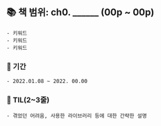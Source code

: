   ## 📚 책 범위: ch0. ______ (00p ~ 00p)
    - 키워드
    - 키워드
    - 키워드

  ### 📅 기간
    - 2022.01.08 ~ 2022. 00.00

  ### 👀 TIL(2~3줄)
    - 겪었던 어려움, 사용한 라이브러리 등에 대한 간략한 설명